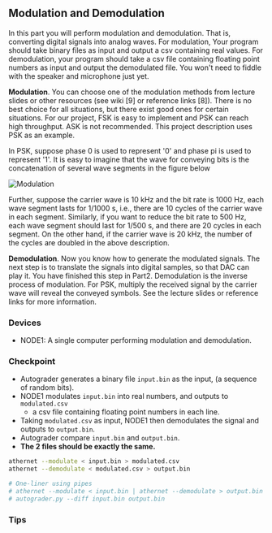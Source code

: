 ## Modulation and Demodulation

In this part you will perform modulation and demodulation. That is, converting digital signals into analog waves. For modulation, Your program should take binary files as input and output a csv containing real values. For demodulation, your program should take a csv file containing floating point numbers as input and output the demodulated file. You won't need to fiddle with the speaker and microphone just yet.

**Modulation**. You can choose one of the modulation methods from lecture slides or other resources (see wiki [9] or reference links [8]). There is no best choice for all situations, but there exist good ones for certain situations. For our project, FSK is easy to implement and PSK can reach high throughput. ASK is not recommended. This project description uses PSK as an example.

In PSK, suppose phase 0 is used to represent '0' and phase pi is used to represent '1'. It is easy to imagine that the wave for conveying bits is the concatenation of several wave segments in the figure below

![Modulation](/media/modulation.png)

Further, suppose the carrier wave is 10 kHz and the bit rate is 1000 Hz, each wave segment lasts for 1/1000 s, i.e., there are 10 cycles of the carrier wave in each segment. Similarly, if you want to reduce the bit rate to 500 Hz, each wave segment should last for 1/500 s, and there are 20 cycles in each segment. On the other hand, if the carrier wave is 20 kHz, the number of the cycles are doubled in the above description.


**Demodulation**. Now you know how to generate the modulated signals. The next step is to translate the signals into digital samples, so that DAC can play it. You have finished this step in Part2. Demodulation is the inverse process of modulation. For PSK, multiply the received signal by the carrier wave will reveal the conveyed symbols. See the lecture slides or reference links for more information.

### Devices
- NODE1: A single computer performing modulation and demodulation.

### Checkpoint
- Autograder generates a binary file `input.bin` as the input, (a sequence of random bits).
- NODE1 modulates `input.bin` into real numbers, and outputs to `modulated.csv`
    - a csv file containing floating point numbers in each line.
- Taking `modulated.csv` as input, NODE1 then demodulates the signal and outputs to `output.bin`.
- Autograder compare `input.bin` and `output.bin`.
- **The 2 files should be exactly the same.**

```sh
athernet --modulate < input.bin > modulated.csv
athernet --demodulate < modulated.csv > output.bin

# One-liner using pipes
# athernet --modulate < input.bin | athernet --demodulate > output.bin
# autograder.py --diff input.bin output.bin
```

### Tips
